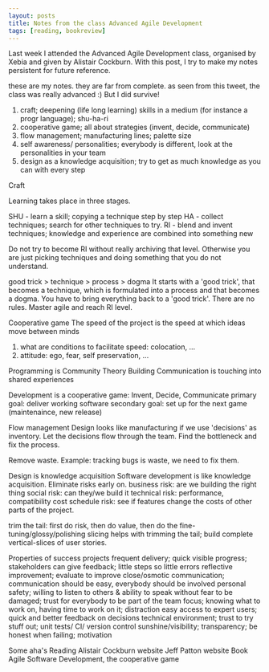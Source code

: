 ```yaml
---
layout: posts
title: Notes from the class Advanced Agile Development
tags: [reading, bookreview]
---
```

Last week I attended the Advanced Agile Development class, organised by Xebia and given by Alistair Cockburn. With this post, I try to make my notes persistent for future reference.

these are my notes. they are far from complete. as seen from this tweet, the class was really advanced :)
But I did survive!

1) craft; deepening (life long learning) skills in a medium (for instance a progr language); shu-ha-ri
2) cooperative game; all about strategies (invent, decide, communicate)
3) flow management; manufacturing lines; palette size
4) self awareness/ personalities; everybody is different, look at the personalities in your team
5) design as a knowledge acquisition; try to get as much knowledge as you can with every step

Craft

Learning takes place in three stages. 
 

SHU - learn a skill; copying a technique step by step
HA - collect techniques; search for other techniques to try.
RI - blend and invent techniques; knowledge and experience are combined into something new

Do not try to become RI without really archiving that level. Otherwise you are just picking techniques and doing something that you do not understand.
 
good trick > technique > process > dogma
It starts with a 'good trick', that becomes a technique, which is formulated into a process and that becomes a dogma. You have to bring everything back to a 'good trick'. There are no rules. Master agile and reach RI level.
 
 
Cooperative game
The speed of the project is the speed at which ideas move between minds
1) what are conditions to facilitate speed: colocation, ...
2) attitude: ego, fear, self preservation, ...

Programming is Community Theory Building
Communication is touching into shared experiences

Development is a cooperative game: Invent, Decide, Communicate
primary goal: deliver working software
secondary goal: set up for the next game (maintenaince, new release)

Flow management
Design looks like manufacturing if we use 'decisions' as inventory. Let the decisions flow through the team. Find the bottleneck and fix the process.

Remove waste. Example: tracking bugs is waste, we need to fix them.

Design is knowledge acquisition
Software development is like knowledge acquisition. Eliminate risks early on.
business risk: are we building the right thing
social risk:  can they/we build it
technical risk: performance, compatibility
cost schedule risk: see if features change the costs of other parts of the project.
 
trim the tail: first do risk, then do value, then do the fine-tuning/glossy/polishing
slicing helps with trimming the tail; build complete vertical-slices of user stories.
 
 
Properties of success projects
frequent delivery; quick visible progress; stakeholders can give feedback; little steps so little errors
reflective improvement; evaluate to improve
close/osmotic communication; communication should be easy, everybody should be involved
personal safety; willing to listen to others & ability to speak without fear to be damaged; trust for everybody to be part of the team
focus; knowing what to work on, having time to work on it; distraction
easy access to expert users; quick and better feedback on decisions
technical environment; trust to try stuff out; unit tests/ CI/ version control
sunshine/visibility; transparency; be honest when failing; motivation
 
Some aha's
Reading
Alistair Cockburn website
Jeff Patton website
Book Agile Software Development, the cooperative game